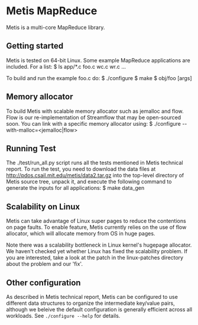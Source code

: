 Metis MapReduce
===============

Metis is a multi-core MapReduce library.

Getting started
---------------
Metis is tested on 64-bit Linux.  Some example MapReduce applications are
included.  For a list:
    $ ls app/*.c
    foo.c wc.c wr.c ...

To build and run the example foo.c do:
    $ ./configure
    $ make
    $ obj/foo [args]

Memory allocator
----------------

To build Metis with scalable memory allocator such as jemalloc and flow.  Flow
is our re-implementation of Streamflow that may be open-sourced soon.  You can
link with a specific memory allocator using:
  $ ./configure --with-malloc=<jemalloc|flow>

Running Test
------------

The ./test/run_all.py script runs all the tests mentioned in Metis technical
report. To run the test, you need to download the data files at
http://pdos.csail.mit.edu/metis/data2.tar.gz into the top-level directory of
Metis source tree, unpack it, and execute the following command to generate the
inputs for all applications:
  $ make data_gen

Scalability on Linux
--------------------
Metis can take advantage of Linux super pages to reduce the contentions
on page faults. To enable feature, Metis currently relies on the use
of flow allocator, which will allocate memory from OS in huge pages.

Note there was a scalability bottleneck in Linux kernel's hugepage
allocator. We haven't checked yet whether Linux has fixed the scalability
problem. If you are interested, take a look at the patch in the
linux-patches directory about the problem and our 'fix'.

Other configuration
-------------------
As described in Metis technical report, Metis can be configured to use
different data structures to organize the intermediate key/value pairs,
although we beleive the default configuration is generally efficient
across all workloads. See `./configure --help` for details.

